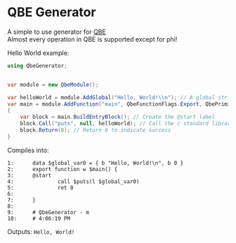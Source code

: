 # QBE Generator
A simple to use generator for [QBE](https://c9x.me/compile/)  
Almost every operation in QBE is supported except for phi!  

Hello World example:  
```c#
using QbeGenerator;


var module = new QbeModule();

var helloWorld = module.AddGlobal("Hello, World!\\n"); // A global string that will be printed by the main function.
var main = module.AddFunction("main", QbeFunctionFlags.Export, QbePrimitive.Int32, false); // Return type is int32, and it is exported so it can be called by the C runtime.
{
    var block = main.BuildEntryBlock(); // Create the @start label
    block.Call("puts", null, helloWorld); // Call the c standard library function puts to print the string.
    block.Return(0); // Return 0 to indicate success
}
```

Compiles into: 
```qbe
1:      data $global_var0 = { b "Hello, World!\n", b 0 }
2:      export function w $main() {
3:      @start
4:              call $puts(l $global_var0)
5:              ret 0
6:      
7:      }
8:      
9:      # QbeGenerator - m
10:     # 4:06:19 PM
```

Outputs:
`Hello, World!`

